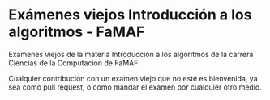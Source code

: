 # Exámenes viejos Introducción a los algoritmos - FaMAF

Exámenes viejos de la materia Introducción a los algoritmos de la carrera Ciencias de la Computación de FaMAF.

Cualquier contribución con un examen viejo que no esté es bienvenida, ya sea como pull request, o como mandar el examen por cualquier otro medio.


